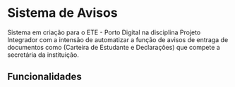 # **Sistema de Avisos**

Sistema em criação para o ETE - Porto Digital na disciplina Projeto Integrador com a intensão de automatizar a função de avisos de entraga de documentos como (Carteira de Estudante e Declarações) que compete a secretária da instituição.

## Funcionalidades
